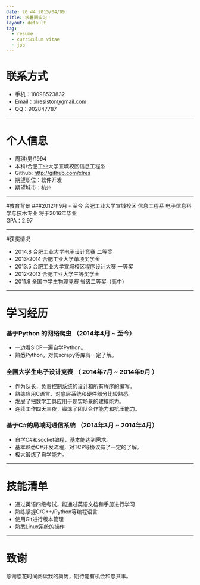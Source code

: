 ```yaml
---
date: 20:44 2015/04/09
title: 求暑期实习！
layout: default
tag:
  - resume
  - curriculum vitae
  - job  
---
```


# 联系方式
- 手机：18098523832
- Email：xlresistor@gmail.com
- QQ：902847787

---

# 个人信息

 - 周琪/男/1994 
 - 本科/合肥工业大学宣城校区信息工程系 
 - Github: http://github.com/xlres
 - 期望职位：软件开发
 - 期望城市：杭州

---

#教育背景
###2012年9月 - 至今 合肥工业大学宣城校区
信息工程系 电子信息科学与技术专业 将于2016年毕业  
GPA：2.97   

---

#获奖情况     
     

- 2014.8 	合肥工业大学电子设计竞赛 二等奖   
- 2013-2014 合肥工业大学单项奖学金   
- 2013.5  合肥工业大学宣城校区程序设计大赛 一等奖   
- 2012-2013 合肥工业大学三等奖学金   
- 2011.9  全国中学生物理竞赛 省级二等奖（高中）   

---

# 学习经历

### 基于Python 的网络爬虫  （2014年4月 ~ 至今）  

- 一边看SICP一遍自学Python。   
- 熟悉Python，对其scrapy等库有一定了解。

### 全国大学生电子设计竞赛  （ 2014年7月 ~ 2014年9月 ）   

- 作为队长，负责控制系统的设计和所有程序的编写。     
- 熟练应用C语言，对底层系统和硬件部分比较熟悉。  
- 发展了把数学工具应用于现实场景的建模能力。
- 连续工作四天三夜，锻炼了团队合作能力和抗压能力。   


### 基于C#的局域网通信系统  （2014年3月 ~ 2014年4月）   

- 自学C#和socket编程，基本能达到需求。   
- 基本熟悉C#开发流程，对TCP等协议有了一定的了解。
- 极大锻炼了自学能力。


---

# 技能清单

- 通过英语四级考试，能通过英语文档和手册进行学习
- 熟练掌握C/C++/Python等编程语言
- 使用Git进行版本管理
- 熟悉Linux系统的操作



---

# 致谢
感谢您花时间阅读我的简历，期待能有机会和您共事。